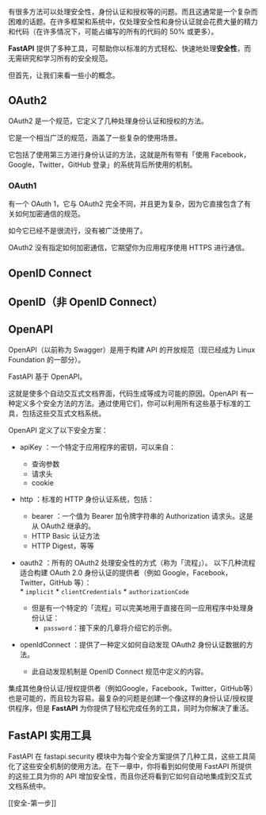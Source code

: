 有很多方法可以处理安全性，身份认证和授权等的问题。而且这通常是一个复杂而困难的话题。在许多框架和系统中，仅处理安全性和身份认证就会花费大量的精力和代码（在许多情况下，可能占编写的所有的代码的 50% 或更多）。

**FastAPI** 提供了多种工具，可帮助你以标准的方式轻松、快速地处理**安全性**，而无需研究和学习所有的安全规范。

但首先，让我们来看一些小的概念。

## OAuth2

OAuth2 是一个规范，它定义了几种处理身份认证和授权的方法。

它是一个相当广泛的规范，涵盖了一些复杂的使用场景。

它包括了使用第三方进行身份认证的方法，这就是所有带有「使用 Facebook，Google，Twitter，GitHub 登录」的系统背后所使用的机制。

### OAuth1

有一个 OAuth 1，它与 OAuth2 完全不同，并且更为复杂，因为它直接包含了有关如何加密通信的规范。

如今它已经不是很流行，没有被广泛使用了。

OAuth2 没有指定如何加密通信，它期望你为应用程序使用 HTTPS 进行通信。

## OpenID Connect


## OpenID（非 OpenID Connect）


## OpenAPI

OpenAPI（以前称为 Swagger）是用于构建 API 的开放规范（现已经成为 Linux Foundation 的一部分）。

FastAPI 基于 OpenAPI。

这就是使多个自动交互式文档界面，代码生成等成为可能的原因。OpenAPI 有一种定义多个安全方法的方法。通过使用它们，你可以利用所有这些基于标准的工具，包括这些交互式文档系统。

OpenAPI 定义了以下安全方案：

- apiKey ：一个特定于应用程序的密钥，可以来自：
	- 查询参数
	- 请求头
	- cookie

- http ：标准的 HTTP 身份认证系统，包括：
	- bearer ：一个值为 Bearer 加令牌字符串的 Authorization 请求头。这是从 OAuth2 继承的。
	- HTTP Basic 认证方法
	- HTTP Digest，等等

- oauth2 ：所有的 OAuth2 处理安全性的方式（称为「流程」）。 以下几种流程适合构建 OAuth 2.0 身份认证的提供者（例如 Google，Facebook，Twitter，GitHub 等）： * `implicit` * `clientCredentials` * `authorizationCode`
    - 但是有一个特定的「流程」可以完美地用于直接在同一应用程序中处理身份认证：
        - `password`：接下来的几章将介绍它的示例。

- openIdConnect ：提供了一种定义如何自动发现 OAuth2 身份认证数据的方法。
    - 此自动发现机制是 OpenID Connect 规范中定义的内容。

集成其他身份认证/授权提供者（例如Google，Facebook，Twitter，GitHub等）也是可能的，而且较为容易。最复杂的问题是创建一个像这样的身份认证/授权提供程序，但是 **FastAPI** 为你提供了轻松完成任务的工具，同时为你解决了重活。

## FastAPI 实用工具

FastAPI 在 fastapi.security 模块中为每个安全方案提供了几种工具，这些工具简化了这些安全机制的使用方法。在下一章中，你将看到如何使用 FastAPI 所提供的这些工具为你的 API 增加安全性，而且你还将看到它如何自动地集成到交互式文档系统中。

[[安全-第一步]]

